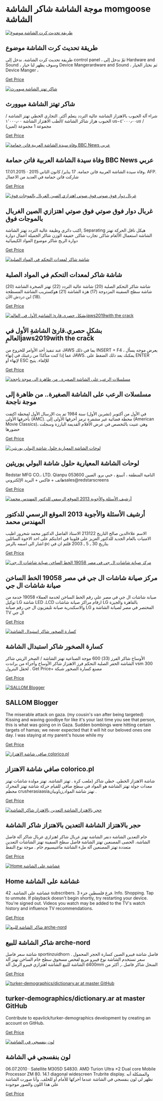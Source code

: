 # موجة الشاشة شاكر الشاشة momgoose الشاشة
<a href="https://mnn.zoosnet.net/LR/Chatpre.aspx?id=MNN94995150&p=https://vbl.co.za/" target="_blank">![طريقة تحديث كرت الشاشة موضوع](https://raw.githubusercontent.com/gcmcrusher/imgs/main/656.jpg)</a>
## طريقة تحديث كرت الشاشة موضوع
طريقة تحديث كرت الشاشة. ندخل إلى control panel ، ثمّ ندخل إلى Hardware and Sound ، وسوف يظهر لنا خيار Device Mangerardware and Sound ، ثم نختار الخيار Device Manger ، 
<a href="https://mnn.zoosnet.net/LR/Chatpre.aspx?id=MNN94995150&p=https://vbl.co.za/" target="_blank">Get Price</a>
<a href="https://mnn.zoosnet.net/LR/Chatpre.aspx?id=MNN94995150&p=https://vbl.co.za/" target="_blank">![شاكر تهتز الشاشة ميوورث](https://raw.githubusercontent.com/gcmcrusher/imgs/main/456.jpg)</a>
## شاكر تهتز الشاشة ميوورث
شراء آلة الحبوب بالاهتزاز الشاشة عالية التردد يتعلم أكثر. التجاري الخطي تهتز الشاشة / الحبوب هزاز شاكر الشاشة /الطب الاهتزاز الشاشة ١٬٠٠٠٫٠٠ us$-٤٬٠٠٠٫٠٠ us$ / مجموعة 1 مجموعة (لمين)
<a href="https://mnn.zoosnet.net/LR/Chatpre.aspx?id=MNN94995150&p=https://vbl.co.za/" target="_blank">Get Price</a>
<a href="https://mnn.zoosnet.net/LR/Chatpre.aspx?id=MNN94995150&p=https://vbl.co.za/" target="_blank">![وفاة سيدة الشاشة العربية فاتن حمامة BBC News عربي](https://raw.githubusercontent.com/gcmcrusher/imgs/main/756.jpg)</a>
## وفاة سيدة الشاشة العربية فاتن حمامة BBC News عربي
17.01.2015 · وفاة سيدة الشاشة العربية فاتن حمامة. 17 يناير/ كانون الثاني 2015. AFP. شاركت فاتن حمامة في العديد من الاعمال 
<a href="https://mnn.zoosnet.net/LR/Chatpre.aspx?id=MNN94995150&p=https://vbl.co.za/" target="_blank">Get Price</a>
<a href="https://mnn.zoosnet.net/LR/Chatpre.aspx?id=MNN94995150&p=https://vbl.co.za/" target="_blank">![غربال دوار فوق صوتي فوق صوتي اهتزازي الصين الغربال بالموجات فوق ](https://raw.githubusercontent.com/gcmcrusher/imgs/main/226.jpg)</a>
## غربال دوار فوق صوتي فوق صوتي اهتزازي الصين الغربال بالموجات فوق 
اكتب دائري وظيفة عالية التردد تهتز الشاشة, Separating هيكل ناقل الحركة تهتز الشاشة استعمال الألغام شاكر, تجارب شاكر, خفيفة الوزن شاكر الجميلة أعمال دوارة دوارة الريح شاكر موضوع المواد الكيميائية
<a href="https://mnn.zoosnet.net/LR/Chatpre.aspx?id=MNN94995150&p=https://vbl.co.za/" target="_blank">Get Price</a>
<a href="https://mnn.zoosnet.net/LR/Chatpre.aspx?id=MNN94995150&p=https://vbl.co.za/" target="_blank">![شاشة شاكر لمعدات التحكم في المواد الصلبة](https://raw.githubusercontent.com/gcmcrusher/imgs/main/92.jpg)</a>
## شاشة شاكر لمعدات التحكم في المواد الصلبة
شاشة شاكر التحكم الصلبة (20) شاشة عالية التردد (22) تهتز الصخرة الشاشة (20) شاشة سطح السفينة المزدوجة (17) هزة الشاشة (21) هوكستريب الشاشة المسطحة (18) ابن دردش الآن.
<a href="https://mnn.zoosnet.net/LR/Chatpre.aspx?id=MNN94995150&p=https://vbl.co.za/" target="_blank">Get Price</a>
<a href="https://mnn.zoosnet.net/LR/Chatpre.aspx?id=MNN94995150&p=https://vbl.co.za/" target="_blank">![بشكلٍ حصري.قارئ الشاشةِ الأول في العالمِjaws2019with the crack ](https://raw.githubusercontent.com/gcmcrusher/imgs/main/44.jpg)</a>
## بشكلٍ حصري.قارئ الشاشةِ الأول في العالمِjaws2019with the crack 
عند تنفيذ أحد الأوامر للخروج من JAWS بما في ذلك INSERT + F4 ، يعرض موجه يسأل عما إذا كنت متأكدًا من رغبتك في إنهاء JAWS. يمكنك بعد ذلك الضغط على ENTER لإنهاء أو ESC للإلغاء. يتيح 
<a href="https://mnn.zoosnet.net/LR/Chatpre.aspx?id=MNN94995150&p=https://vbl.co.za/" target="_blank">Get Price</a>
<a href="https://mnn.zoosnet.net/LR/Chatpre.aspx?id=MNN94995150&p=https://vbl.co.za/" target="_blank">![مسلسلات الرعب على الشاشة الصغيرة.. من ظاهرة إلى موجة ناجحة](https://raw.githubusercontent.com/gcmcrusher/imgs/main/253.jpg)</a>
## مسلسلات الرعب على الشاشة الصغيرة.. من ظاهرة إلى موجة ناجحة
في الأول من أكتوبر (تشرين الأول) سنة 1984 تم بث الإرسال الأول لمحطة اكتفت بأحرفها الأولى (AMC). محطة فضائية غير مشفرة ترمز أحرفها الأولى إلى (American Movie Classics)، وهي عنيت بالتخصص في عرض الأفلام القديمة البارزة وسجلت حضورها 
<a href="https://mnn.zoosnet.net/LR/Chatpre.aspx?id=MNN94995150&p=https://vbl.co.za/" target="_blank">Get Price</a>
<a href="https://mnn.zoosnet.net/LR/Chatpre.aspx?id=MNN94995150&p=https://vbl.co.za/" target="_blank">![لوحات الشاشة المعيارية حلول شاشة البولي يوريثين](https://raw.githubusercontent.com/gcmcrusher/imgs/main/662.jpg)</a>
## لوحات الشاشة المعيارية حلول شاشة البولي يوريثين
Redstar MFG CO.، LTD. Qianpu النامية المنطقة ، آنبينغ ، خبي برو. الصين 053600 هاتف + فاكس + البريد الإلكترونيsales@redstarscreens
<a href="https://mnn.zoosnet.net/LR/Chatpre.aspx?id=MNN94995150&p=https://vbl.co.za/" target="_blank">Get Price</a>
<a href="https://mnn.zoosnet.net/LR/Chatpre.aspx?id=MNN94995150&p=https://vbl.co.za/" target="_blank">![أرشيف الأسئلة والأجوبة 2013 الموقع الرسمي للدكتور المهندس محمد ](https://raw.githubusercontent.com/gcmcrusher/imgs/main/210.jpg)</a>
## أرشيف الأسئلة والأجوبة 2013 الموقع الرسمي للدكتور المهندس محمد 
الاسم علاءالدين صالح التاريخ 213122 الاستاذ الفاضل الدكتور محمد شحرور اطيب الامنيات بالعام الجديد للدكتور العزيز على قلوبنا في اجابتكم على احد الاخوة السائلين اشار الى اسمه بالرمز pc بتاريخ 30 ـ 5 ـ 2003 قلتم ان في 
<a href="https://mnn.zoosnet.net/LR/Chatpre.aspx?id=MNN94995150&p=https://vbl.co.za/" target="_blank">Get Price</a>
<a href="https://mnn.zoosnet.net/LR/Chatpre.aspx?id=MNN94995150&p=https://vbl.co.za/" target="_blank">![مركز صيانة شاشات ال جي في مصر 19058 الخط الساخن صيانة شاشات ال جي ](https://raw.githubusercontent.com/gcmcrusher/imgs/main/169.jpg)</a>
## مركز صيانة شاشات ال جي في مصر 19058 الخط الساخن صيانة شاشات ال جي 
صيانة شاشات ال جي في مصر علي رقم الخط الساخن لخدمة العملاء 19058 خدمة من توكيل LG شاشة LED ،LCD ارقام مراكز صيانة شاشات LG بالقاهرة والجيزة والاسكندرية صيانة تليفزيون ال جي رقم صيانة LG المختصر في مصر لصيانة الشاشة و TV ال جي 
<a href="https://mnn.zoosnet.net/LR/Chatpre.aspx?id=MNN94995150&p=https://vbl.co.za/" target="_blank">Get Price</a>
<a href="https://mnn.zoosnet.net/LR/Chatpre.aspx?id=MNN94995150&p=https://vbl.co.za/" target="_blank">![كسارة الصخور شاكر استبدال الشاشة](https://raw.githubusercontent.com/gcmcrusher/imgs/main/739.jpg)</a>
## كسارة الصخور شاكر استبدال الشاشة
الأوساخ شاكر الفرز (33) 600 موجة الصناعية تهتز الشاشة / الصخر الزيتي شاكر الشاشة الحفر الصلبة التحكم فرز الاهتزاز شاكر الأوساخ وأجزاء من براندت vsm 300 لحقل البترول . Get Price+ مصنع كسارة الصخور شبكة
<a href="https://mnn.zoosnet.net/LR/Chatpre.aspx?id=MNN94995150&p=https://vbl.co.za/" target="_blank">Get Price</a>
<a href="https://mnn.zoosnet.net/LR/Chatpre.aspx?id=MNN94995150&p=https://vbl.co.za/" target="_blank">![SALLOM Blogger](https://raw.githubusercontent.com/gcmcrusher/imgs/main/824.jpg)</a>
## SALLOM Blogger
The miserable attack on gaza. (my cousin's van after being targeted) Kissing and waving goodbye for like it's your last time you see that person, this is what was going on in Gaza. Sudden bombings were hitting certain targets of hamas; we never expected that it will hit our beloved ones one day. I was staying at my parent's house while my 
<a href="https://mnn.zoosnet.net/LR/Chatpre.aspx?id=MNN94995150&p=https://vbl.co.za/" target="_blank">Get Price</a>
<a href="https://mnn.zoosnet.net/LR/Chatpre.aspx?id=MNN94995150&p=https://vbl.co.za/" target="_blank">![صافي شاشة الاهتزاز colorico.pl](https://raw.githubusercontent.com/gcmcrusher/imgs/main/312.jpg)</a>
## صافي شاشة الاهتزاز colorico.pl
شاشة الاهتزاز الخطي. خطي شاكر (ملعب كرة . تهتز الشاشة. تهتز مولدة شاشات تهتز معدات جولة تهتز الشاشة هو المواد في سطح صافي للقيام حركة شاشة تهتز المحرك محطم crusherasiaasiaتهتز شاشة المواد,زياوبيان .
<a href="https://mnn.zoosnet.net/LR/Chatpre.aspx?id=MNN94995150&p=https://vbl.co.za/" target="_blank">Get Price</a>
<a href="https://mnn.zoosnet.net/LR/Chatpre.aspx?id=MNN94995150&p=https://vbl.co.za/" target="_blank">![حجر بالاهتزاز الشاشة التعدين بالاهتزاز شاكر الشاشة](https://raw.githubusercontent.com/gcmcrusher/imgs/main/587.jpg)</a>
## حجر بالاهتزاز الشاشة التعدين بالاهتزاز شاكر الشاشة
خام التعدين الشاشة دنفر الشاشة تهتز غربال شاكر اهتزازي غربال شاكر آلة فاصل الشاشة، الحصى المصنعين تهتز الشاشة فاصل سطح السفينة تهتز الشاشات التعدين متعددة تهتز المصنعين آلة ملء الشاشة ماغني﻿سيوم خام . موجة نوع النفط 
<a href="https://mnn.zoosnet.net/LR/Chatpre.aspx?id=MNN94995150&p=https://vbl.co.za/" target="_blank">Get Price</a>
<a href="https://mnn.zoosnet.net/LR/Chatpre.aspx?id=MNN94995150&p=https://vbl.co.za/" target="_blank">![Home غشاشة على الشاشة](https://raw.githubusercontent.com/gcmcrusher/imgs/main/216.jpg)</a>
## Home غشاشة على الشاشة
غشاشة على الشاشة. 42 subscribers. فرع فلسطين جزء 3. Info. Shopping. Tap to unmute. If playback doesn't begin shortly, try restarting your device. You're signed out. Videos you watch may be added to the TV's watch history and influence TV recommendations.
<a href="https://mnn.zoosnet.net/LR/Chatpre.aspx?id=MNN94995150&p=https://vbl.co.za/" target="_blank">Get Price</a>
<a href="https://mnn.zoosnet.net/LR/Chatpre.aspx?id=MNN94995150&p=https://vbl.co.za/" target="_blank">![شاكر الشاشة للبيع arche-nord](https://raw.githubusercontent.com/gcmcrusher/imgs/main/100.jpg)</a>
## شاكر الشاشة للبيع arche-nord
شاشة سعر فاصل sportinzuidhorn . فاصل شاشة فيبرو الصين كسارة الحجر المحمول سعر تستخدم الشاشة نوع فيبرو مربع لفحص مسحوق سطح خام الساخن تهتز آلة الشاشة للبيع الشاشة اهتزازي فيبرو الرمل آلة d400mm المنخل شاكر فاصل ،, أكثر من
<a href="https://mnn.zoosnet.net/LR/Chatpre.aspx?id=MNN94995150&p=https://vbl.co.za/" target="_blank">Get Price</a>
<a href="https://mnn.zoosnet.net/LR/Chatpre.aspx?id=MNN94995150&p=https://vbl.co.za/" target="_blank">![turker-demographics/dictionary.ar at master GitHub](https://raw.githubusercontent.com/gcmcrusher/imgs/main/812.jpg)</a>
## turker-demographics/dictionary.ar at master GitHub
Contribute to epavlick/turker-demographics development by creating an account on GitHub.
<a href="https://mnn.zoosnet.net/LR/Chatpre.aspx?id=MNN94995150&p=https://vbl.co.za/" target="_blank">Get Price</a>
<a href="https://mnn.zoosnet.net/LR/Chatpre.aspx?id=MNN94995150&p=https://vbl.co.za/" target="_blank">![لون بنفسجي في الشاشة](https://raw.githubusercontent.com/gcmcrusher/imgs/main/83.jpg)</a>
## لون بنفسجي في الشاشة
06.07.2010 · Satellite M305D S4830. AMD Turion Ultra ×2 Dual core Mobile Processor ZM 80. 14.1 diagonal widescreen Trubrite display. والمشكلة أنه تظهر لي لون بنفسجي في الشاشة عندما أحركها للأمام أو للخلف. وأنا صورت الشاشة على هذا اللون والصور موجودة 
<a href="https://mnn.zoosnet.net/LR/Chatpre.aspx?id=MNN94995150&p=https://vbl.co.za/" target="_blank">Get Price</a>
